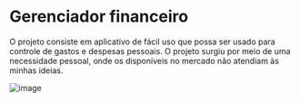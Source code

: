 # Gerenciador financeiro
 O projeto consiste em aplicativo de fácil uso que possa ser usado para controle de gastos e despesas pessoais. O projeto surgiu por meio de uma necessidade pessoal,
 onde os disponíveis no mercado não atendiam às minhas ideias. 

![image](https://user-images.githubusercontent.com/53051138/132096028-e594588e-7649-48e2-8ffb-546fc952090f.png)

